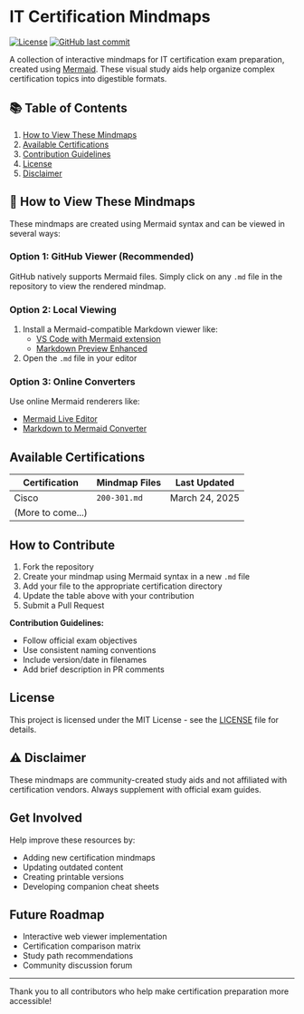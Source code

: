 # IT Certification Mindmaps

[![License](https://img.shields.io/badge/License-MIT-blue.svg)](LICENSE)
[![GitHub last commit](https://img.shields.io/github/last-commit/sbzsilva/mindmap)](https://github.com/sbzsilva/mindmap/commits/main)

A collection of interactive mindmaps for IT certification exam preparation, created using [Mermaid](https://mermaid.js.org/). These visual study aids help organize complex certification topics into digestible formats.

## 📚 Table of Contents
1. [How to View These Mindmaps](#how-to-view)
2. [Available Certifications](#certifications)
3. [Contribution Guidelines](#contributing)
4. [License](#license)
5. [Disclaimer](#disclaimer)

## 🧠 How to View These Mindmaps

These mindmaps are created using Mermaid syntax and can be viewed in several ways:

### Option 1: GitHub Viewer (Recommended)
GitHub natively supports Mermaid files. Simply click on any `.md` file in the repository to view the rendered mindmap.

### Option 2: Local Viewing
1. Install a Mermaid-compatible Markdown viewer like:
   - [VS Code with Mermaid extension](https://marketplace.visualstudio.com/items?itemName=joaompinto.vscode-mermaid-preview)
   - [Markdown Preview Enhanced](https://github.com/shd101wyy/markdown-preview-enhanced)
2. Open the `.md` file in your editor

### Option 3: Online Converters
Use online Mermaid renderers like:
- [Mermaid Live Editor](https://mermaid-js.github.io/mermaid-live-editor/)
- [Markdown to Mermaid Converter](https://mermaid-js.github.io/mermaid/#/)

## Available Certifications

| Certification      | Mindmap Files                          | Last Updated |
|---------------------|----------------------------------------|--------------|
| Cisco   | `200-301.md`        | March 24, 2025   |
| (More to come...)     |                                        |              |

## How to Contribute

1. Fork the repository
2. Create your mindmap using Mermaid syntax in a new `.md` file
3. Add your file to the appropriate certification directory
4. Update the table above with your contribution
5. Submit a Pull Request

**Contribution Guidelines:**
- Follow official exam objectives
- Use consistent naming conventions
- Include version/date in filenames
- Add brief description in PR comments

## License

This project is licensed under the MIT License - see the [LICENSE](LICENSE) file for details.

## ⚠️ Disclaimer

These mindmaps are community-created study aids and not affiliated with certification vendors. Always supplement with official exam guides.

## Get Involved

Help improve these resources by:
- Adding new certification mindmaps
- Updating outdated content
- Creating printable versions
- Developing companion cheat sheets

## Future Roadmap

- Interactive web viewer implementation
- Certification comparison matrix
- Study path recommendations
- Community discussion forum

---

Thank you to all contributors who help make certification preparation more accessible!
